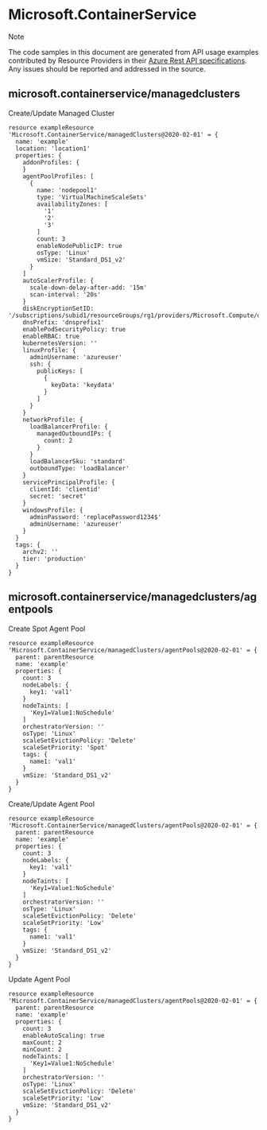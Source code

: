 # Microsoft.ContainerService
  
> [!NOTE]
> The code samples in this document are generated from API usage examples contributed by Resource Providers in their [Azure Rest API specifications](https://github.com/Azure/azure-rest-api-specs). Any issues should be reported and addressed in the source.


## microsoft.containerservice/managedclusters

Create/Update Managed Cluster
```bicep
resource exampleResource 'Microsoft.ContainerService/managedClusters@2020-02-01' = {
  name: 'example'
  location: 'location1'
  properties: {
    addonProfiles: {
    }
    agentPoolProfiles: [
      {
        name: 'nodepool1'
        type: 'VirtualMachineScaleSets'
        availabilityZones: [
          '1'
          '2'
          '3'
        ]
        count: 3
        enableNodePublicIP: true
        osType: 'Linux'
        vmSize: 'Standard_DS1_v2'
      }
    ]
    autoScalerProfile: {
      scale-down-delay-after-add: '15m'
      scan-interval: '20s'
    }
    diskEncryptionSetID: '/subscriptions/subid1/resourceGroups/rg1/providers/Microsoft.Compute/diskEncryptionSets/des'
    dnsPrefix: 'dnsprefix1'
    enablePodSecurityPolicy: true
    enableRBAC: true
    kubernetesVersion: ''
    linuxProfile: {
      adminUsername: 'azureuser'
      ssh: {
        publicKeys: [
          {
            keyData: 'keydata'
          }
        ]
      }
    }
    networkProfile: {
      loadBalancerProfile: {
        managedOutboundIPs: {
          count: 2
        }
      }
      loadBalancerSku: 'standard'
      outboundType: 'loadBalancer'
    }
    servicePrincipalProfile: {
      clientId: 'clientid'
      secret: 'secret'
    }
    windowsProfile: {
      adminPassword: 'replacePassword1234$'
      adminUsername: 'azureuser'
    }
  }
  tags: {
    archv2: ''
    tier: 'production'
  }
}
```

## microsoft.containerservice/managedclusters/agentpools

Create Spot Agent Pool
```bicep
resource exampleResource 'Microsoft.ContainerService/managedClusters/agentPools@2020-02-01' = {
  parent: parentResource 
  name: 'example'
  properties: {
    count: 3
    nodeLabels: {
      key1: 'val1'
    }
    nodeTaints: [
      'Key1=Value1:NoSchedule'
    ]
    orchestratorVersion: ''
    osType: 'Linux'
    scaleSetEvictionPolicy: 'Delete'
    scaleSetPriority: 'Spot'
    tags: {
      name1: 'val1'
    }
    vmSize: 'Standard_DS1_v2'
  }
}
```

Create/Update Agent Pool
```bicep
resource exampleResource 'Microsoft.ContainerService/managedClusters/agentPools@2020-02-01' = {
  parent: parentResource 
  name: 'example'
  properties: {
    count: 3
    nodeLabels: {
      key1: 'val1'
    }
    nodeTaints: [
      'Key1=Value1:NoSchedule'
    ]
    orchestratorVersion: ''
    osType: 'Linux'
    scaleSetEvictionPolicy: 'Delete'
    scaleSetPriority: 'Low'
    tags: {
      name1: 'val1'
    }
    vmSize: 'Standard_DS1_v2'
  }
}
```

Update Agent Pool
```bicep
resource exampleResource 'Microsoft.ContainerService/managedClusters/agentPools@2020-02-01' = {
  parent: parentResource 
  name: 'example'
  properties: {
    count: 3
    enableAutoScaling: true
    maxCount: 2
    minCount: 2
    nodeTaints: [
      'Key1=Value1:NoSchedule'
    ]
    orchestratorVersion: ''
    osType: 'Linux'
    scaleSetEvictionPolicy: 'Delete'
    scaleSetPriority: 'Low'
    vmSize: 'Standard_DS1_v2'
  }
}
```
